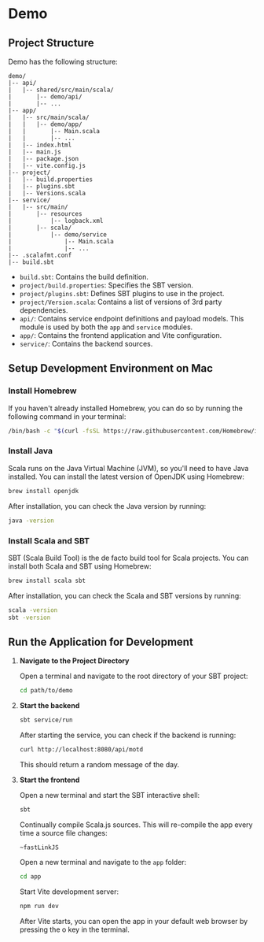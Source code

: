 # Demo

## Project Structure

Demo has the following structure:

```
demo/
|-- api/
|   |-- shared/src/main/scala/
|       |-- demo/api/
|       |-- ...
|-- app/
|   |-- src/main/scala/
|   |   |-- demo/app/
|   |       |-- Main.scala
|   |       |-- ...
|   |-- index.html
|   |-- main.js
|   |-- package.json
|   |-- vite.config.js
|-- project/
|   |-- build.properties
|   |-- plugins.sbt
|   |-- Versions.scala
|-- service/ 
|   |-- src/main/
|       |-- resources
|           |-- logback.xml
|       |-- scala/
|           |-- demo/service
|               |-- Main.scala
|               |-- ... 
|-- .scalafmt.conf 
|-- build.sbt
```

- `build.sbt`: Contains the build definition.
- `project/build.properties`: Specifies the SBT version.
- `project/plugins.sbt`: Defines SBT plugins to use in the project.
- `project/Version.scala`: Contains a list of versions of 3rd party dependencies.
- `api/`: Contains service endpoint definitions and payload models. This module is used by both the `app` and `service` modules.
- `app/`: Contains the frontend application and Vite configuration.
- `service/`: Contains the backend sources.

## Setup Development Environment on Mac

### Install Homebrew

If you haven't already installed Homebrew, you can do so by running the following command in your terminal:

```bash
/bin/bash -c "$(curl -fsSL https://raw.githubusercontent.com/Homebrew/install/HEAD/install.sh)"
```

### Install Java

Scala runs on the Java Virtual Machine (JVM), so you'll need to have Java installed. You can install the latest version of OpenJDK using Homebrew:

```bash
brew install openjdk
```

After installation, you can check the Java version by running:

```bash
java -version
```

### Install Scala and SBT

SBT (Scala Build Tool) is the de facto build tool for Scala projects. You can install both Scala and SBT using Homebrew:

```bash
brew install scala sbt
```

After installation, you can check the Scala and SBT versions by running:

```bash
scala -version
sbt -version
```

## Run the Application for Development

1. **Navigate to the Project Directory**

   Open a terminal and navigate to the root directory of your SBT project:

   ```bash
   cd path/to/demo
   ```

2. **Start the backend**

   ```bash
   sbt service/run
   ```
   
   After starting the service, you can check if the backend is running:

   ```bash
   curl http://localhost:8080/api/motd
   ```
   
   This should return a random message of the day.

3. **Start the frontend**

   Open a new terminal and start the SBT interactive shell:

   ```bash
   sbt
   ```

   Continually compile Scala.js sources. This will re-compile the app every time a source file changes:

   ```
   ~fastLinkJS
   ```

   Open a new terminal and navigate to the `app` folder:

   ```bash
   cd app
   ```
   
   Start Vite development server:

   ```bash
   npm run dev
   ```

   After Vite starts, you can open the app in your default web browser by pressing the o key in the terminal.
